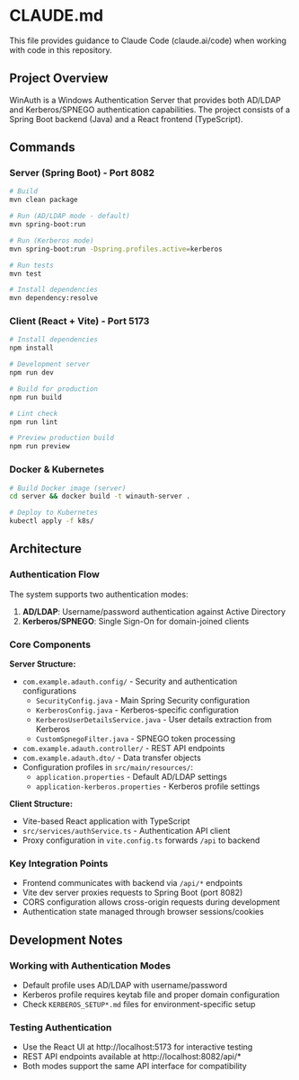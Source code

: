 # CLAUDE.md

This file provides guidance to Claude Code (claude.ai/code) when working with code in this repository.

## Project Overview

WinAuth is a Windows Authentication Server that provides both AD/LDAP and Kerberos/SPNEGO authentication capabilities. The project consists of a Spring Boot backend (Java) and a React frontend (TypeScript).

## Commands

### Server (Spring Boot) - Port 8082
```bash
# Build
mvn clean package

# Run (AD/LDAP mode - default)
mvn spring-boot:run

# Run (Kerberos mode)
mvn spring-boot:run -Dspring.profiles.active=kerberos

# Run tests
mvn test

# Install dependencies
mvn dependency:resolve
```

### Client (React + Vite) - Port 5173
```bash
# Install dependencies
npm install

# Development server
npm run dev

# Build for production
npm run build

# Lint check
npm run lint

# Preview production build
npm run preview
```

### Docker & Kubernetes
```bash
# Build Docker image (server)
cd server && docker build -t winauth-server .

# Deploy to Kubernetes
kubectl apply -f k8s/
```

## Architecture

### Authentication Flow
The system supports two authentication modes:
1. **AD/LDAP**: Username/password authentication against Active Directory
2. **Kerberos/SPNEGO**: Single Sign-On for domain-joined clients

### Core Components

**Server Structure:**
- `com.example.adauth.config/` - Security and authentication configurations
  - `SecurityConfig.java` - Main Spring Security configuration
  - `KerberosConfig.java` - Kerberos-specific configuration
  - `KerberosUserDetailsService.java` - User details extraction from Kerberos
  - `CustomSpnegoFilter.java` - SPNEGO token processing
- `com.example.adauth.controller/` - REST API endpoints
- `com.example.adauth.dto/` - Data transfer objects
- Configuration profiles in `src/main/resources/`:
  - `application.properties` - Default AD/LDAP settings
  - `application-kerberos.properties` - Kerberos profile settings

**Client Structure:**
- Vite-based React application with TypeScript
- `src/services/authService.ts` - Authentication API client
- Proxy configuration in `vite.config.ts` forwards `/api` to backend

### Key Integration Points
- Frontend communicates with backend via `/api/*` endpoints
- Vite dev server proxies requests to Spring Boot (port 8082)
- CORS configuration allows cross-origin requests during development
- Authentication state managed through browser sessions/cookies

## Development Notes

### Working with Authentication Modes
- Default profile uses AD/LDAP with username/password
- Kerberos profile requires keytab file and proper domain configuration
- Check `KERBEROS_SETUP*.md` files for environment-specific setup

### Testing Authentication
- Use the React UI at http://localhost:5173 for interactive testing
- REST API endpoints available at http://localhost:8082/api/*
- Both modes support the same API interface for compatibility